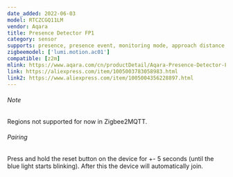 ```yaml
---
date_added: 2022-06-03
model: RTCZCGQ11LM
vendor: Aqara
title: Presence Detector FP1
category: sensor
supports: presence, presence event, monitoring mode, approach distance, power outage count, motion sensitivity, reset nopresence status
zigbeemodel: ['lumi.motion.ac01']
compatible: [z2m]
mlink: https://www.aqara.com/cn/productDetail/Aqara-Presence-Detector-FP1
link: https://aliexpress.com/item/1005003783058983.html
link2: https://www.aliexpress.com/item/1005004356228897.html
---
```


###### Note
Regions not supported for now in Zigbee2MQTT.

###### Pairing
Press and hold the reset button on the device for +- 5 seconds (until the blue light starts blinking).
After this the device will automatically join.
